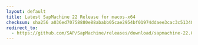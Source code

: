 ```yaml
---
layout: default
title: Latest SapMachine 22 Release for macos-x64
checksum: sha256 a036ed70758880e88ababb05cae2954bf01974ddaee3cac3c51348e05c47d2a5
redirect_to:
  - https://github.com/SAP/SapMachine/releases/download/sapmachine-22.0.2/sapmachine-jdk-22.0.2_macos-x64_bin.tar.gz
---
```

